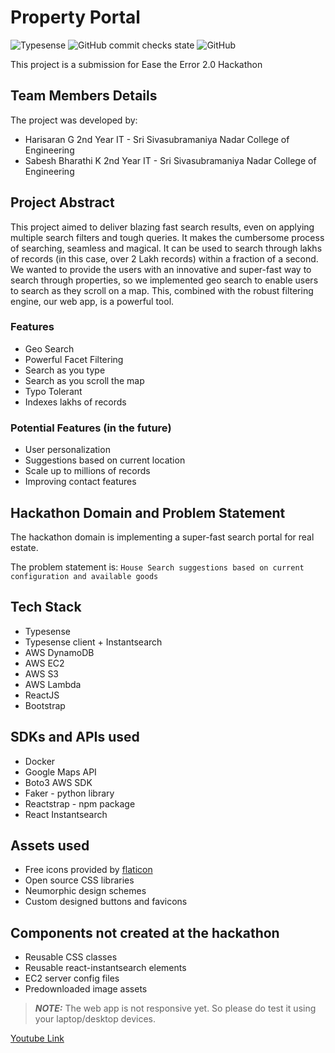 # Property Portal

![Typesense](https://img.shields.io/badge/poweredby-typesense-blue)
![GitHub commit checks state](https://img.shields.io/github/checks-status/HarisaranG/property-portal-hackathon/eeb786091b3a4f8ca19b38f4f218dacb28d070d3?logoColor=green)
![GitHub](https://img.shields.io/github/license/HarisaranG/property-portal-hackathon?logoColor=orange)

This project is a submission for Ease the Error 2.0 Hackathon

## Team Members Details

The project was developed by:
- Harisaran G 2nd Year IT - Sri Sivasubramaniya Nadar College of Engineering 
- Sabesh Bharathi K 2nd Year IT - Sri Sivasubramaniya Nadar College of Engineering 

## Project Abstract

This project aimed to deliver blazing fast search results, even on applying multiple search filters and tough queries. It makes the cumbersome process of searching, seamless and magical. It can be used to search through lakhs of records (in this case, over 2 Lakh records) within a fraction of a second. We wanted to provide the users with an innovative and super-fast way to search through properties, so we implemented geo search to enable users to search as they scroll on a map. This, combined with the robust filtering engine, our web app, is a powerful tool.

### Features

- Geo Search
- Powerful Facet Filtering
- Search as you type
- Search as you scroll the map
- Typo Tolerant
- Indexes lakhs of records

### Potential Features (in the future)

- User personalization
- Suggestions based on current location
- Scale up to millions of records
- Improving contact features


## Hackathon Domain and Problem Statement

The hackathon domain is implementing a super-fast search portal for real estate.

The problem statement is:
`House Search suggestions based on current configuration and available goods`

## Tech Stack

- Typesense
- Typesense client + Instantsearch
- AWS DynamoDB
- AWS EC2
- AWS S3
- AWS Lambda
- ReactJS
- Bootstrap 


## SDKs and APIs used

- Docker
- Google Maps API
- Boto3 AWS SDK
- Faker - python library
- Reactstrap - npm package
- React Instantsearch

## Assets used

- Free icons provided by [flaticon](https://www.flaticon.com)
- Open source CSS libraries
- Neumorphic design schemes
- Custom designed buttons and favicons

## Components not created at the hackathon

- Reusable CSS classes
- Reusable react-instantsearch elements
- EC2 server config files
- Predownloaded image assets

> **_NOTE:_** The web app is not responsive yet. So please do test it using your laptop/desktop devices.


[Youtube Link](https://www.youtube.com/watch?v=eQM2VgYQIlc)
